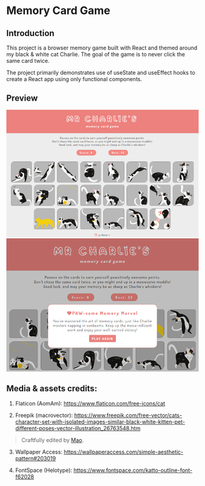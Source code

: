 # Memory Card Game
## Introduction 

This project is a browser memory game built with React and themed around my black & white cat  Charlie.
The goal of the game is to never click the same card twice. 

The project primarily demonstrates use of useState and useEffect hooks to create a React app using only functional components.

## Preview

[![Memory Card Game](./src/assets/demo1.png)](https://memory-card-game-yuliana-r.netlify.app/)
[![Memory Card Game](./src/assets/demo2.png)](https://memory-card-game-yuliana-r.netlify.app/)

## Media & assets credits:

1. Flaticon (AomAm): https://www.flaticon.com/free-icons/cat

2. Freepik (macrovector): https://www.freepik.com/free-vector/cats-character-set-with-isolated-images-similar-black-white-kitten-pet-different-poses-vector-illustration_26763548.htm 
> Craftfully edited by [Mao](https://github.com/MaoShizhong).

3. Wallpaper Access: https://wallpaperaccess.com/simple-aesthetic-pattern#203019 

4. FontSpace (Helotype): https://www.fontspace.com/katto-outline-font-f62028